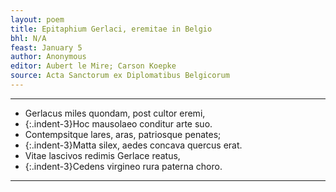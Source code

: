 ```yaml
---
layout: poem
title: Epitaphium Gerlaci, eremitae in Belgio
bhl: N/A
feast: January 5
author: Anonymous
editor: Aubert le Mire; Carson Koepke
source: Acta Sanctorum ex Diplomatibus Belgicorum
---
```


---

- Gerlacus miles quondam, post cultor eremi,
- {:.indent-3}Hoc mausolaeo conditur arte suo.
- Contempsitque lares, aras, patriosque penates;
- {:.indent-3}Matta silex, aedes concava quercus erat.
- Vitae lascivos redimis Gerlace reatus,
- {:.indent-3}Cedens virgineo rura paterna choro.

---
